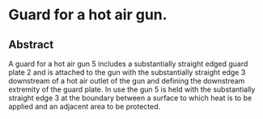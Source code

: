 # Guard for a hot air gun.

## Abstract
A guard for a hot air gun 5 includes a substantially straight edged guard plate 2 and is attached to the gun with the substantially straight edge 3 downstream of a hot air outlet of the gun and defining the downstream extremity of the guard plate. In use the gun 5 is held with the substantially straight edge 3 at the boundary between a surface to which heat is to be applied and an adjacent area to be protected.